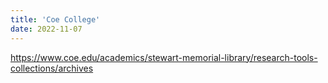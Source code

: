 ```yaml
---
title: 'Coe College'
date: 2022-11-07
---
```

https://www.coe.edu/academics/stewart-memorial-library/research-tools-collections/archives
